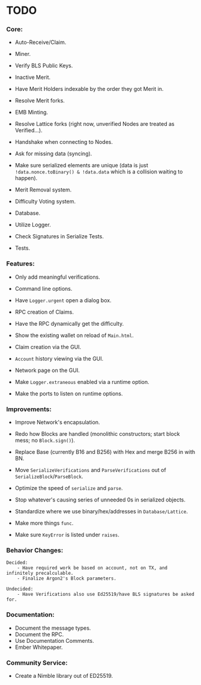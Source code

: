 # TODO

### Core:
- Auto-Receive/Claim.
- Miner.

- Verify BLS Public Keys.
- Inactive Merit.
- Have Merit Holders indexable by the order they got Merit in.
- Resolve Merit forks.

- EMB Minting.
- Resolve Lattice forks (right now, unverified Nodes are treated as Verified...).

- Handshake when connecting to Nodes.
- Ask for missing data (syncing).

- Make sure serialized elements are unique (data is just `!data.nonce.toBinary() & !data.data` which is a collision waiting to happen).
- Merit Removal system.
- Difficulty Voting system.

- Database.

- Utilize Logger.
- Check Signatures in Serialize Tests.
- Tests.

### Features:
- Only add meaningful verifications.

- Command line options.

- Have `Logger.urgent` open a dialog box.

- RPC creation of Claims.
- Have the RPC dynamically get the difficulty.

- Show the existing wallet on reload of `Main.html`.
- Claim creation via the GUI.
- `Account` history viewing via the GUI.
- Network page on the GUI.

- Make `Logger.extraneous` enabled via a runtime option.
- Make the ports to listen on runtime options.

### Improvements:
- Improve Network's encapsulation.
- Redo how Blocks are handled (monolithic constructors; start block mess; no `Block.sign()`).

- Replace Base (currently B16 and B256) with Hex and merge B256 in with BN.

- Move `SerializeVerifications` and `ParseVerifications` out of `SerializeBlock`/`ParseBlock`.
- Optimize the speed of `serialize` and `parse`.
- Stop whatever's causing series of unneeded 0s in serialized objects.

- Standardize where we use binary/hex/addresses in `Database/Lattice`.

- Make more things `func`.
- Make sure `KeyError` is listed under `raises`.

### Behavior Changes:

    Decided:
        - Have required work be based on account, not on TX, and infinitely precalculable.
        - Finalize Argon2's Block parameters.

    Undecided:
        - Have Verifications also use Ed25519/have BLS signatures be asked for.

### Documentation:
- Document the message types.
- Document the RPC.
- Use Documentation Comments.
- Ember Whitepaper.

### Community Service:
- Create a Nimble library out of ED25519.
